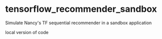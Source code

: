 # tensorflow_recommender_sandbox
Simulate Nancy's TF sequential recommender in a sandbox application

local version of code
